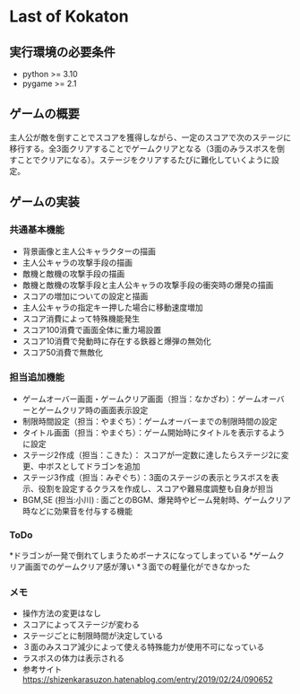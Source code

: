 # Last of Kokaton

## 実行環境の必要条件
* python >= 3.10
* pygame >= 2.1

## ゲームの概要
主人公が敵を倒すことでスコアを獲得しながら、一定のスコアで次のステージに移行する。全3面クリアすることでゲームクリアとなる（3面のみラスボスを倒すことでクリアになる）。ステージをクリアするたびに難化していくように設定。

## ゲームの実装
### 共通基本機能
* 背景画像と主人公キャラクターの描画
* 主人公キャラの攻撃手段の描画
* 敵機と敵機の攻撃手段の描画
* 敵機と敵機の攻撃手段と主人公キャラの攻撃手段の衝突時の爆発の描画
* スコアの増加についての設定と描画
* 主人公キャラの指定キー押した場合に移動速度増加
* スコア消費によって特殊機能発生
* スコア100消費で画面全体に重力場設置
* スコア10消費で発動時に存在する鉄器と爆弾の無効化
* スコア50消費で無敵化

### 担当追加機能
* ゲームオーバー画面・ゲームクリア画面（担当：なかざわ）：ゲームオーバーとゲームクリア時の画面表示設定
* 制限時間設定（担当：やまぐち）：ゲームオーバーまでの制限時間の設定
* タイトル画面（担当：やまぐち）：ゲーム開始時にタイトルを表示するように設定
* ステージ2作成（担当：こきた）： スコアが一定数に達したらステージ2に変更、中ボスとしてドラゴンを追加
* ステージ3作成（担当：みぞぐち）：3面のステージの表示とラスボスを表示、役割を設定するクラスを作成し、スコアや難易度調整も自身が担当　
* BGM,SE (担当:小川) : 面ごとのBGM、爆発時やビーム発射時、ゲームクリア時などに効果音を付与する機能

### ToDo
*ドラゴンが一発で倒れてしまうためボーナスになってしまっている
*ゲームクリア画面でのゲームクリア感が薄い
*３面での軽量化ができなかった
### メモ
* 操作方法の変更はなし
* スコアによってステージが変わる
* ステージごとに制限時間が決定している
* ３面のみスコア減少によって使える特殊能力が使用不可になっている
* ラスボスの体力は表示される
* 参考サイト https://shizenkarasuzon.hatenablog.com/entry/2019/02/24/090652
